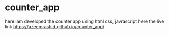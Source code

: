 # counter_app
here iam developed the counter app  using html css, javrascript
here the live link https://azeemrashid.github.io/counter_app/
